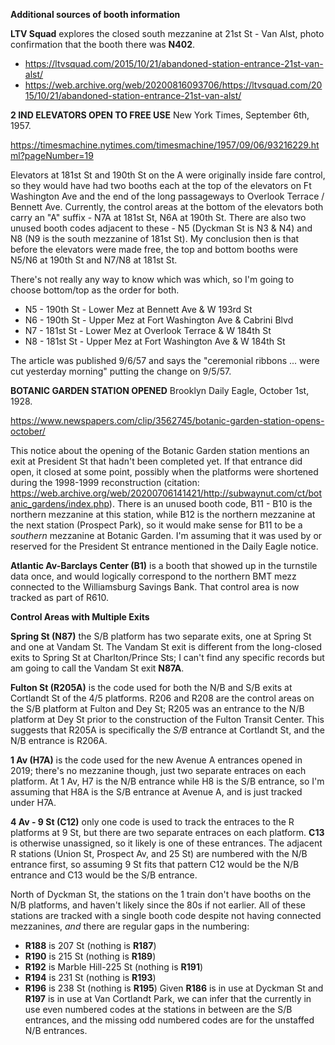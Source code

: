 **Additional sources of booth information**

**LTV Squad** explores the closed south mezzanine at 21st St - Van Alst, photo confirmation that the booth there was **N402**.
* https://ltvsquad.com/2015/10/21/abandoned-station-entrance-21st-van-alst/
* https://web.archive.org/web/20200816093706/https://ltvsquad.com/2015/10/21/abandoned-station-entrance-21st-van-alst/


**2 IND ELEVATORS OPEN TO FREE USE** New York Times, September 6th, 1957.

https://timesmachine.nytimes.com/timesmachine/1957/09/06/93216229.html?pageNumber=19

Elevators at 181st St and 190th St on the A were originally inside fare control, so they would have had two booths each at the top of the elevators on Ft Washington Ave and the end of the long passageways to Overlook Terrace / Bennett Ave. Currently, the control areas at the bottom of the elevators both carry an "A" suffix - N7A at 181st St, N6A at 190th St. There are also two unused booth codes adjacent to these - N5 (Dyckman St is N3 & N4) and N8 (N9 is the south mezzanine of 181st St). My conclusion then is that before the elevators were made free, the top and bottom booths were N5/N6 at 190th St and N7/N8 at 181st St.

There's not really any way to know which was which, so I'm going to choose bottom/top as the order for both.
* N5 - 190th St - Lower Mez at Bennett Ave & W 193rd St
* N6 - 190th St - Upper Mez at Fort Washington Ave & Cabrini Blvd
* N7 - 181st St - Lower Mez at Overlook Terrace & W 184th St
* N8 - 181st St - Upper Mez at Fort Washington Ave & W 184th St

The article was published 9/6/57 and says the "ceremonial ribbons ... were cut yesterday morning" putting the change on 9/5/57.

**BOTANIC GARDEN STATION OPENED** Brooklyn Daily Eagle, October 1st, 1928.

https://www.newspapers.com/clip/3562745/botanic-garden-station-opens-october/

This notice about the opening of the Botanic Garden station mentions an exit at President St that hadn't been completed yet. If that entrance did open, it closed at some point, possibly when the platforms were shortened during the 1998-1999 reconstruction (citation: https://web.archive.org/web/20200706141421/http://subwaynut.com/ct/botanic_gardens/index.php). There is an unused booth code, B11 - B10 is the northern mezzanine at this station, while B12 is the northern mezzanine at the next station (Prospect Park), so it would make sense for B11 to be a *southern* mezzanine at Botanic Garden. I'm assuming that it was used by or reserved for the President St entrance mentioned in the Daily Eagle notice.

**Atlantic Av-Barclays Center (B1)** is a booth that showed up in the turnstile data once, and would logically correspond to the northern BMT mezz connected to the Williamsburg Savings Bank. That control area is now tracked as part of R610.

**Control Areas with Multiple Exits**

**Spring St (N87)** the S/B platform has two separate exits, one at Spring St and one at Vandam St. The Vandam St exit is different from the long-closed exits to Spring St at Charlton/Prince Sts; I can't find any specific records but am going to call the Vandam St exit **N87A**.

**Fulton St (R205A)** is the code used for both the N/B and S/B exits at Cortlandt St of the 4/5 platforms. R206 and R208 are the control areas on the S/B platform at Fulton and Dey St; R205 was an entrance to the N/B platform at Dey St prior to the construction of the Fulton Transit Center. This suggests that R205A is specifically the *S/B* entrance at Cortlandt St, and the N/B entrance is R206A.

**1 Av (H7A)** is the code used for the new Avenue A entrances opened in 2019; there's no mezzanine though, just two separate entraces on each platform. At 1 Av, H7 is the N/B entrance while H8 is the S/B entrance, so I'm assuming that H8A is the S/B entrance at Avenue A, and is just tracked under H7A.

**4 Av - 9 St (C12)** only one code is used to track the entraces to the R platforms at 9 St, but there are two separate entraces on each platform. **C13** is otherwise unassigned, so it likely is one of these entrances. The adjacent R stations (Union St, Prospect Av, and 25 St) are numbered with the N/B entrance first, so assuming 9 St fits that pattern C12 would be the N/B entrance and C13 would be the S/B entrance.

North of Dyckman St, the stations on the 1 train don't have booths on the N/B platforms, and haven't likely since the 80s if not earlier. All of these stations are tracked with a single booth code despite not having connected mezzanines, *and* there are regular gaps in the numbering:
* **R188** is 207 St (nothing is **R187**)
* **R190** is 215 St (nothing is **R189**)
* **R192** is Marble Hill-225 St (nothing is **R191**)
* **R194** is 231 St (nothing is **R193**)
* **R196** is 238 St (nothing is **R195**)
Given **R186** is in use at Dyckman St and **R197** is in use at Van Cortlandt Park, we can infer that the currently in use even numbered codes at the stations in between are the S/B entrances, and the missing odd numbered codes are for the unstaffed N/B entrances.